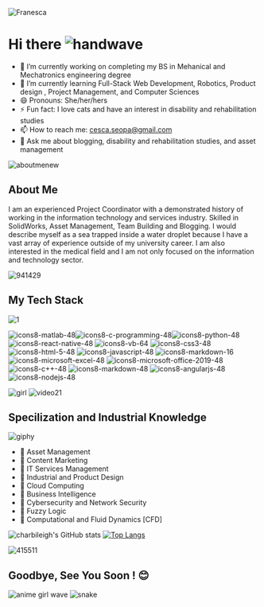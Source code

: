 ![Franesca](https://user-images.githubusercontent.com/44195461/126047903-9a520d1a-aa8e-4ad3-b1f9-acaa2c117a5a.png)


# Hi there ![handwave](https://user-images.githubusercontent.com/44195461/126066548-2dfe54a6-3f30-4375-a152-7970b0b4963d.gif)


- 🔭 I’m currently working on completing my BS in Mehanical and Mechatronics engineering degree 
- 🌱 I’m currently learning Full-Stack Web Development, Robotics, Product design , Project Management, and Computer Sciences
- 😄 Pronouns: She/her/hers
- ⚡ Fun fact: I love cats and have an interest in disability and rehabilitation studies
- 📫 How to reach me: cesca.seopa@gmail.com
- 💬 Ask me about blogging, disability and rehabilitation studies, and asset management


![aboutmenew](https://user-images.githubusercontent.com/44195461/126047965-2a82f53e-3b48-4649-ba4d-52e5ac0edb79.gif)


## About Me

I am an experienced Project Coordinator with a demonstrated history of working in the information technology and services industry. Skilled in SolidWorks, Asset Management, Team Building and Blogging. I would describe myself as a sea trapped inside a water droplet because I have a vast array of experience outside of my university career. I am also interested in the medical field and I am not only focused on the information and technology sector.

![941429](https://user-images.githubusercontent.com/44195461/126048933-724589e7-8ede-4d1a-a8a7-9c0996a65107.jpg)
## My Tech Stack

![1](https://user-images.githubusercontent.com/44195461/126049658-dc73611b-071e-4000-b400-55c1eccd675f.gif)

![icons8-matlab-48](https://user-images.githubusercontent.com/44195461/126067123-efa2423f-3eb8-492d-b11b-922db7952e40.png)![icons8-c-programming-48](https://user-images.githubusercontent.com/44195461/126067144-517d7fd1-8095-4079-a5f1-c98b118b2514.png)![icons8-python-48](https://user-images.githubusercontent.com/44195461/126067462-bc67b9c6-6ab0-428c-824e-96481470dce8.png)
![icons8-react-native-48](https://user-images.githubusercontent.com/44195461/126067463-b49e41b1-6243-486c-942d-3a7521f3a51e.png)
![icons8-vb-64](https://user-images.githubusercontent.com/44195461/126067466-88c60418-8187-4fd2-b0ac-5ae14026cdd2.png)
![icons8-css3-48](https://user-images.githubusercontent.com/44195461/126067467-360f62fd-42c5-49b8-b4b4-238e8077495f.png)
![icons8-html-5-48](https://user-images.githubusercontent.com/44195461/126067469-a8e31422-2fc1-4a3b-809e-2da8af4c52f0.png)
![icons8-javascript-48](https://user-images.githubusercontent.com/44195461/126067471-4d1d80c4-035a-4018-acaf-138032f8e2c3.png)
![icons8-markdown-16](https://user-images.githubusercontent.com/44195461/126067472-7172a6e2-f757-44b3-97be-34d84c229690.png)
![icons8-microsoft-excel-48](https://user-images.githubusercontent.com/44195461/126067474-0693b618-d7e2-4868-b093-109f6ad7217e.png)
![icons8-microsoft-office-2019-48](https://user-images.githubusercontent.com/44195461/126067476-d944b4a1-74ef-41f0-a7c0-345fb4111824.png)
![icons8-c++-48](https://user-images.githubusercontent.com/44195461/126067648-adc20761-cc06-404e-a5f1-512a7f54447b.png)
![icons8-markdown-48](https://user-images.githubusercontent.com/44195461/126067885-b58d2a67-f38a-4b14-9c68-e8c7dba6eefd.png)
![icons8-angularjs-48](https://user-images.githubusercontent.com/44195461/126068162-cfd94f9e-8f25-4893-910d-dd0633b6c060.png)
![icons8-nodejs-48](https://user-images.githubusercontent.com/44195461/126068167-70181b90-4390-4c4d-9807-423bee1eea01.png)














![girl](https://user-images.githubusercontent.com/44195461/126067778-f5ef38c1-8177-464f-915d-dee8609aefd3.gif)
![video21](https://user-images.githubusercontent.com/44195461/126067882-2dc492e6-02c2-4ba7-aa9c-284577eff8d3.gif)





## Specilization and Industrial Knowledge
![giphy](https://user-images.githubusercontent.com/44195461/126049668-0454deff-59a7-4080-a49a-2ef5ee970399.gif)


- :briefcase: Asset Management  
- :briefcase: Content Marketing
- :briefcase: IT Services Management
- :briefcase: Industrial and Product Design 
- :briefcase: Cloud Computing
- :briefcase: Business Intelligence 
- :briefcase: Cybersecurity and Network Security
- :briefcase: Fuzzy Logic
- :briefcase: Computational and Fluid Dynamics [CFD]

![charbileigh's GitHub stats](https://github-readme-stats.vercel.app/api?username=charbileigh&theme=midnight-purple&show_icons=true)    [![Top Langs](https://github-readme-stats.vercel.app/api/top-langs/?username=charbileigh&theme=midnight-purple&show_icons=true&layout=compact)](https://github.com/charbileigh/github-readme-stats)





![415511](https://user-images.githubusercontent.com/44195461/126048133-b9652d5e-0835-44e4-b1b5-b42746af5e74.jpg)

## Goodbye, See You Soon ! :blush:


![anime girl wave](https://user-images.githubusercontent.com/44195461/126068011-1e2ac1ea-22bf-4640-b379-4845cd7ca15f.gif)
![snake](https://user-images.githubusercontent.com/44195461/126070537-4917b556-c50d-458f-aa9e-9b93a9cafe63.gif)







<!--
**charbileigh/charbileigh** is a ✨ _special_ ✨ repository because its `README.md` (this file) appears on your GitHub profile. 👋
-->
